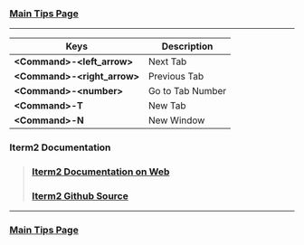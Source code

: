 ### [Main Tips Page](/Users/sfulle176/Src/docs/tips.md)

----------

| Keys                          | Description      |
|-------------------------------|------------------|
| **\<Command>-\<left_arrow>**  | Next Tab         |
| **\<Command>-\<right_arrow>** | Previous Tab     |
| **\<Command>-\<number>**      | Go to Tab Number |
| **\<Command>-T**              | New Tab          |
| **\<Command>-N**              | New Window       |


### Iterm2 Documentation
> ### [Iterm2 Documentation on Web](https://iterm2.com/documentation.html)
> ### [Iterm2 Github Source](https://github.com/gnachman/iTerm2)

----------

### [Main Tips Page](/Users/sfulle176/Src/docs/tips.md)
